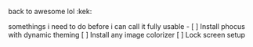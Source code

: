 back to awesome lol :kek:

somethings i need to do before i can call it fully usable -
  [ ] Install phocus with dynamic theming
  [ ] Install any image colorizer
  [ ] Lock screen setup
